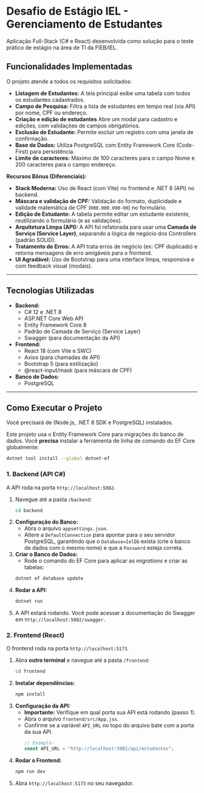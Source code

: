 # Desafio de Estágio IEL - Gerenciamento de Estudantes

Aplicação Full-Stack (C# e React) desenvolvida como solução para o teste prático de estágio na área de TI da FIEB/IEL.

## Funcionalidades Implementadas

O projeto atende a todos os requisitos solicitados:

-   **Listagem de Estudantes:** A tela principal exibe uma tabela com todos os estudantes cadastrados.
-   **Campo de Pesquisa:** Filtra a lista de estudantes em tempo real (via API) por nome, CPF ou endereço.
-   **Criação e edição de estudantes** Abre um modal para cadastro e edições, com validações de campos obrigatórios.
-   **Exclusão de Estudante:** Permite excluir um registro com uma janela de confirmação.
-   **Base de Dados:** Utiliza PostgreSQL com Entity Framework Core (Code-First) para persistência.
-   **Limite de caracteres:** Máximo de 100 caracteres para o campo Nome e 200 caracteres para o campo endereço.

**Recursos Bônus (Diferenciais):**
-   **Stack Moderna:** Uso de React (com Vite) no frontend e .NET 8 (API) no backend.
-   **Máscara e validação de CPF:** Validação do formato, duplicidade e validade matemática de CPF (`000.000.000-00`) no formulário.
-   **Edição de Estudante:** A tabela permite editar um estudante existente, reutilizando o formulário (e as validações).
-   **Arquitetura Limpa (API):** A API foi refatorada para usar uma **Camada de Serviço (Service Layer)**, separando a lógica de negócio dos Controllers (padrão SOLID).
-   **Tratamento de Erros:** A API trata erros de negócio (ex: CPF duplicado) e retorna mensagens de erro amigáveis para o frontend.
-   **UI Agradável:** Uso de Bootstrap para uma interface limpa, responsiva e com feedback visual (modais).

---

## Tecnologias Utilizadas

-   **Backend:**
    -   C# 12 e .NET 8
    -   ASP.NET Core Web API
    -   Entity Framework Core 8
    -   Padrão de Camada de Serviço (Service Layer)
    -   Swagger (para documentação da API)
-   **Frontend:**
    -   React 18 (com Vite e SWC)
    -   Axios (para chamadas de API)
    -   Bootstrap 5 (para estilização)
    -   @react-input/mask (para máscara de CPF)
-   **Banco de Dados:**
    -   PostgreSQL

---

## Como Executar o Projeto

Você precisará de (Node.js, .NET 8 SDK e PostgreSQL) instalados.

Este projeto usa o Entity Framework Core para migrações do banco de dados. Você **precisa** instalar a ferramenta de linha de comando do EF Core globalmente:

```bash
dotnet tool install --global dotnet-ef
```

### 1. Backend (API C#)

A API roda na porta `http://localhost:5082`.

1.  Navegue até a pasta `/backend`:
    ```bash
    cd backend
    ```
2.  **Configuração do Banco:**
    -   Abra o arquivo `appsettings.json`.
    -   Altere a `DefaultConnection` para apontar para o seu servidor PostgreSQL, garantindo que o `Database=IelDb` exista (crie o banco de dados com o mesmo nome) e que a `Password` esteja correta.
3.  **Criar o Banco de Dados:**
    -   Rode o comando do EF Core para aplicar as *migrations* e criar as tabelas:
    ```bash
    dotnet ef database update
    ```
4.  **Rodar a API:**
    ```bash
    dotnet run
    ```
5.  A API estará rodando. Você pode acessar a documentação do Swagger em `http://localhost:5082/swagger`.

### 2. Frontend (React)

O frontend roda na porta `http://localhost:5173`.

1.  Abra **outro terminal** e navegue até a pasta `/frontend`:
    ```bash
    cd frontend
    ```
2.  **Instalar dependências:**
    ```bash
    npm install
    ```
3.  **Configuração da API:**
    -   **Importante:** Verifique em qual porta sua API está rodando (passo 1).
    -   Abra o arquivo `frontend/src/App.jsx`.
    -   Confirme se a variável `API_URL` no topo do arquivo bate com a porta da sua API.
        ```javascript
        // Exemplo:
        const API_URL = "http://localhost:5082/api/estudantes";
        ```
4.  **Rodar o Frontend:**
    ```bash
    npm run dev
    ```
5.  Abra `http://localhost:5173` no seu navegador.
